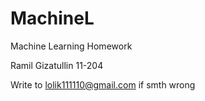 # MachineL
Machine Learning Homework

Ramil Gizatullin 11-204

Write to lolik111110@gmail.com if smth wrong
